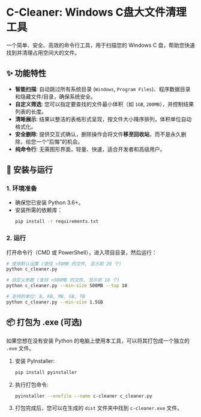# C-Cleaner: Windows C盘大文件清理工具

一个简单、安全、高效的命令行工具，用于扫描您的 Windows C 盘，帮助您快速找到并清理占用空间大的文件。

## ✨ 功能特性

- **智能扫描**: 自动跳过所有系统目录 (`Windows`, `Program Files`)、程序数据目录和隐藏文件/目录，确保系统安全。
- **自定义筛选**: 您可以指定要查找的文件最小体积（如 `1GB`, `200MB`），并控制结果列表的长度。
- **清晰展示**: 结果以整洁的表格形式呈现，按文件大小降序排列，体积单位自动格式化。
- **安全删除**: 提供交互式确认，删除操作会将文件**移至回收站**，而不是永久删除，给您一个“后悔”的机会。
- **纯命令行**: 无需图形界面，轻量、快速，适合开发者和高级用户。

## 🚀 安装与运行

### 1. 环境准备

- 确保您已安装 Python 3.6+。
- 安装所需的依赖库：
  ```bash
  pip install -r requirements.txt
  ```

### 2. 运行

打开命令行（CMD 或 PowerShell），进入项目目录，然后运行：

```bash
# 使用默认设置 (查找 >50MB 的文件, 显示前 20 个)
python c_cleaner.py

# 自定义参数 (查找 >500MB 的文件, 显示前 10 个)
python c_cleaner.py --min-size 500MB --top 10

# 支持的单位: B, KB, MB, GB, TB
python c_cleaner.py --min-size 1.5GB
```

## 📦 打包为 .exe (可选)

如果您想在没有安装 Python 的电脑上使用本工具，可以将其打包成一个独立的 `.exe` 文件。

1.  安装 PyInstaller:
    ```bash
    pip install pyinstaller
    ```
2.  执行打包命令:
    ```bash
    pyinstaller --onefile --name c-cleaner c_cleaner.py
    ```
3.  打包完成后，您可以在生成的 `dist` 文件夹中找到 `c-cleaner.exe` 文件。